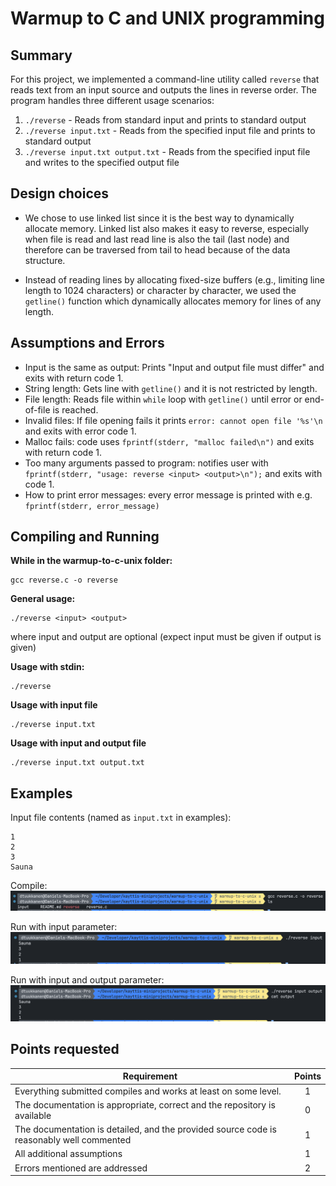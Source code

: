# Warmup to C and UNIX programming

## Summary

For this project, we implemented a command-line utility called `reverse` that reads text from an input source and outputs the lines in reverse order. The program handles three different usage scenarios:

1. `./reverse` - Reads from standard input and prints to standard output
2. `./reverse input.txt` - Reads from the specified input file and prints to standard output
3. `./reverse input.txt output.txt` - Reads from the specified input file and writes to the specified output file

## Design choices

- We chose to use linked list since it is the best way to dynamically allocate memory. Linked list also makes it easy to reverse, especially when file is read and last read line is also the tail (last node) and therefore can be traversed from tail to head because of the data structure.

- Instead of reading lines by allocating fixed-size buffers (e.g., limiting line length to 1024 characters) or character by character, we used the `getline()` function which dynamically allocates memory for lines of any length.

## Assumptions and Errors

- Input is the same as output: Prints "Input and output file must differ" and exits with return code 1.
- String length: Gets line with `getline()` and it is not restricted by length.
- File length: Reads file within `while` loop with `getline()` until error or end-of-file is reached.
- Invalid files: If file opening fails it prints `error: cannot open file '%s'\n` and exits with error code 1.
- Malloc fails: code uses `fprintf(stderr, "malloc failed\n")` and exits with return code 1.
- Too many arguments passed to program: notifies user with `fprintf(stderr, "usage: reverse <input> <output>\n");` and exits with code 1.
- How to print error messages: every error message is printed with e.g. `fprintf(stderr, error_message)`

## Compiling and Running

**While in the warmup-to-c-unix folder:**

```
gcc reverse.c -o reverse
```

**General usage:**

```
./reverse <input> <output>
```

where input and output are optional (expect input must be given if output is given)

**Usage with stdin:**

```
./reverse
```

**Usage with input file**

```
./reverse input.txt
```

**Usage with input and output file**

```
./reverse input.txt output.txt
```

## Examples

Input file contents (named as `input.txt` in examples):

```
1
2
3
Sauna
```

Compile:
![Compile](img/compile-reverse.png)

Run with input parameter:
![Run with input parameter](img/reverse-input.png)

Run with input and output parameter:
![Run with input and output parameter](img/reverse-output.png)

## Points requested

| Requirement                                                                              | Points |
| ---------------------------------------------------------------------------------------- | :----: |
| Everything submitted compiles and works at least on some level.                          |   1    |
| The documentation is appropriate, correct and the repository is available                |   0    |
| The documentation is detailed, and the provided source code is reasonably well commented |   1    |
| All additional assumptions                                                               |   1    |
| Errors mentioned are addressed                                                           |   2    |
